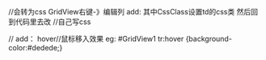 //会转为css
GridView右键-》编辑列
add:
	其中CssClass设置td的css类
	然后回到代码里去改
//自己写css
<style type="text/css">
	#GridView1{}
	#GridView1 th
	{
	color:Black;
	font-size:16px;
	}
	#GridView1 td
	{
	padding:10px;
	}
</style>
//
add：
hover//鼠标移入效果
eg:
#GridView1 tr:hover
{background-color:#dedede;}

